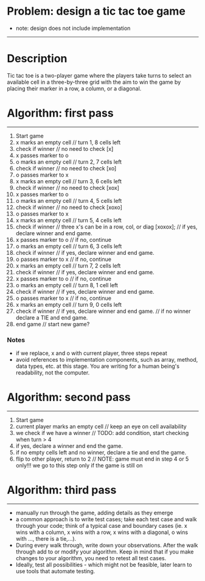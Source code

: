 # Problem: design a tic tac toe game

* note: design does not include implementation
---
# Description
Tic tac toe is a two-player game where the players take turns to select an available cell in a three-by-three grid with the aim to win the game by placing their marker in a row, a column, or a diagonal.
 

# Algorithm: first pass
---

1. Start game
2. x marks an empty cell    // turn 1, 8 cells left
3. check if winner          // no need to check [x]
4. x passes marker to o
5. o marks an empty cell    // turn 2, 7 cells left
6. check if winner          // no need to check [xo]
7. o passes marker to x
8. x marks an empty cell    // turn 3, 6 cells left
9. check if winner          // no need to check [xox]
10. x passes marker to o
11. o marks an empty cell   // turn 4, 5 cells left
12. check if winner         // no need to check [xoxo]
13. o passes marker to x
14. x marks an empty cell   // turn 5, 4 cells left
15. check if winner         // three x's can be in a row, col, or diag [xoxox]; 
                            // if yes, declare winner and end game.
16. x passes marker to o    // if no, continue
17. o marks an empty cell   // turn 6, 3 cells left
18. check if winner         // if yes, declare winner and end game.
19. o passes marker to x    // if no, continue
20. x marks an empty cell   // turn 7, 2 cells left
21. check if winner         // if yes, declare winner and end game.
22. x passes marker to o    // if no, continue
23. o marks an empty cell   // turn 8, 1 cell left
24. check if winner         // if yes, declare winner and end game.
25. o passes marker to x    // if no, continue
26. x marks an empty cell   // turn 9, 0 cells left
27. check if winner         // if yes, declare winner and end game.
                            // if no winner declare a TIE and end game.
28. end game                // start new game?     
### Notes
* if we replace, x and o with current player, three steps repeat 
* avoid references to implementation components, such as array, method, data types, etc. at this stage. You are writing for a human being's readability, not the computer.

# Algorithm: second pass
---

1. Start game
2. current player marks an empty cell   // keep an eye on cell availability 
3. we check if we have a winner            // TODO: add condition, start checking when turn > 4
4. if yes, declare a winner and end the game.
5. if no empty cells  left and no winner, declare a tie and end the game.
6. flip to other player, return to 2    // NOTE:  game must end in step 4 or 5 only!!! we go to this step only if the game is still on


# Algorithm: third pass
---

* manually run through the game, adding details as they emerge
* a common approach is to write test cases; take each test case and walk through your code; think of a typical case and boundary cases (ie. x wins with a column, x wins with a row, x wins with a diagonal, o wins with ..., there is a tie,...). 
* During every walk through, write down your observations. After the walk through add to or modify your algorithm.  Keep in mind that if you make changes to your algorithm, you need to retest all test cases.
* Ideally, test all possibilities - which might not be feasible, later learn to use tools that automate testing.



